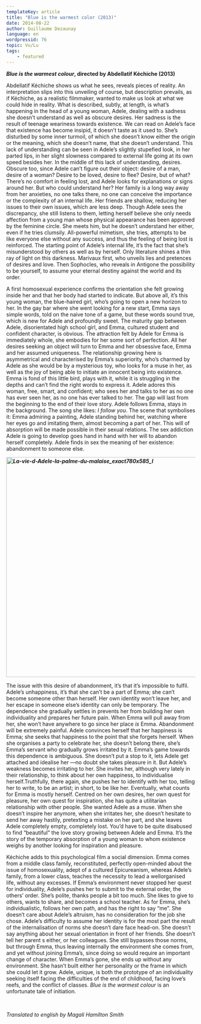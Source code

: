 ```yaml
---
templateKey: article
title: "Blue is the warmest color (2013)"
date: 2014-08-22
author: Guillaume Dezaunay
language: en
wordpressid: 76
topic: Vu/Lu
tags:
    - featured
---
```


<strong><em>Blue is the warmest colour</em></strong><strong>, directed by Abdellatif Kéchiche (2013)</strong>

Abdellatif Kéchiche shows us what he sees, reveals pieces of reality. An interpretation slips into this unveiling of course, but description prevails, as if Kéchiche, as a realistic filmmaker, wanted to make us look at what we could hide in reality. What is described, subtly, at length, is what’s happening in the head of a young woman, Adele, dealing with a sadness she doesn’t understand as well as obscure desires. Her sadness is the result of teenage weariness towards existence. We can read on Adele’s face that existence has become insipid, it doesn’t taste as it used to. She’s disturbed by some inner turmoil, of which she doesn’t know either the origin or the meaning, which she doesn’t name, that she doesn’t understand. This lack of understanding can be seen in Adele’s slightly stupefied look, in her parted lips, in her slight slowness compared to external life going at its own speed besides her. In the middle of this lack of understanding, desires. Obscure too, since Adele can’t figure out their object: desire of a man, desire of a woman? Desire to be loved, desire to flee? Desire, but of what? There’s no comfort in feeling lost, and Adele looks for explanations or signs around her. But who could understand her? Her family is a long way away from her anxieties, no one talks there, no one can conceive the importance or the complexity of an internal life. Her friends are shallow, reducing her issues to their own issues, which are less deep. Though Adele sees the discrepancy, she still listens to them, letting herself believe she only needs affection from a young man whose physical appearance has been approved by the feminine circle. She meets him, but he doesn’t understand her either, even if he tries clumsily. All-powerful mimetism, she tries, attempts to be like everyone else without any success, and thus the feeling of being lost is reinforced. The starting point of Adele’s internal life, it’s the fact that she’s misunderstood by others as well as by herself. Only literature shines a thin ray of light on this darkness. Marivaux first, who unveils lies and pretences of desires and love. Then Sophocles, who reveals in Antigone the possibility to be yourself, to assume your eternal destiny against the world and its order.

A first homosexual experience confirms the orientation she felt growing inside her and that her body had started to indicate. But above all, it’s this young woman, the blue-haired girl, who’s going to open a new horizon to her. In the gay bar where she went looking for a new start, Emma says simple words, told on the naive tone of a game, but these words sound true, which is new for Adele and profoundly sweet. The maturity gap between Adele, disorientated high school girl, and Emma, cultured student and confident character, is obvious. The attraction felt by Adele for Emma is immediately whole, she embodies for her some sort of perfection. All her desires seeking an object will turn to Emma and her obsessive face, Emma and her assumed uniqueness. The relationship growing here is asymmetrical and characterised by Emma’s superiority, who’s charmed by Adele as she would be by a mysterious toy, who looks for a muse in her, as well as the joy of being able to initiate an innocent being into existence. Emma is fond of this little bird, plays with it, while it is struggling in the depths and can’t find the right words to express it. Adele adores this woman, free, smart, and confident; who sees her and talks to her as no one has ever seen her, as no one has ever talked to her. The gap will last from the beginning to the end of their love story. Adele follows Emma, stays in the background. The song she likes: <em>I follow you</em>. The scene that symbolises it: Emma admiring a painting, Adele standing behind her, watching where her eyes go and imitating them, almost becoming a part of her. This will of absorption will be made possible in their sexual relations. The sex addiction Adele is going to develop goes hand in hand with her will to abandon herself completely. Adele finds in sex the meaning of her existence: abandonment to someone else.

<strong><em><a href="http://thelantern.eu/wp-content/uploads/2014/08/La-vie-d-Adele-la-palme-du-malaise_exact780x585_l.jpg"><img class="alignnone size-full wp-image-154" src="http://thelantern.eu/wp-content/uploads/2014/08/La-vie-d-Adele-la-palme-du-malaise_exact780x585_l.jpg" alt="La-vie-d-Adele-la-palme-du-malaise_exact780x585_l" width="780" height="585" /></a></em></strong>

The issue with this desire of abandonment, it’s that it’s impossible to fulfil. Adele’s unhappiness, it’s that she can’t be a part of Emma; she can’t become someone other than herself. Her own identity won’t leave her, and her escape in someone else’s identity can only be temporary. The dependence she gradually settles in prevents her from building her own individuality and prepares her future pain. When Emma will pull away from her, she won’t have anywhere to go since her place <em>is</em> Emma. Abandonment will be extremely painful. Adele convinces herself that her happiness is Emma; she seeks that happiness to the point that she forgets herself. When she organises a party to celebrate her, she doesn’t belong there, she’s Emma’s servant who gradually grows irritated by it. Emma’s game towards this dependence is ambiguous. She doesn’t put a stop to it, lets Adele get attached and idealise her —no doubt she takes pleasure in it. But Adele’s weakness becomes irritating to her. She invites her, although very lately in their relationship, to think about her own happiness, to individualise herself.Truthfully, there again, she pushes her to identify with her too, telling her to write, to be an artist; in short, to be like her. Eventually, what counts for Emma is mostly herself. Centred on her own desires, her own quest for pleasure, her own quest for inspiration, she has quite a utilitarian relationship with other people. She wanted Adele as a muse. When she doesn’t inspire her anymore, when she irritates her, she doesn’t hesitate to send her away hastily, pretexting a mistake on her part, and she leaves Adele completely empty, completely lost. You’d have to be quite disabused to find “beautiful” the love story growing between Adele and Emma. It’s the story of the temporary absorption of a young woman to whom existence weighs by another looking for inspiration and pleasure.

Kéchiche adds to this psychological film a social dimension. Emma comes from a middle class family, reconstituted, perfectly open-minded about the issue of homosexuality, adept of a cultured Epicureanism, whereas Adele’s family, from a lower class, teaches the necessity to lead a wellorganised life, without any excesses. If Emma’s environment never stopped her quest for individuality, Adele’s pushes her to submit to the external order, the others’ order. She’s polite, thanks people a bit too much. She likes to give to others, wants to share, and becomes a school teacher. As for Emma, she’s individualistic, follows her own path, and has the right to say “me”. She doesn’t care about Adele’s altruism, has no consideration for the job she chose. Adele’s difficulty to assume her identity is for the most part the result of the internalisation of norms she doesn’t dare face head-on. She doesn’t say anything about her sexual orientation in front of her friends. She doesn’t tell her parent s either, or her colleagues. She still bypasses those norms, but through Emma, thus leaving internally the environment she comes from, and yet without joining Emma’s, since doing so would require an important change of character. When Emma’s gone, she ends up without any environment. She hasn’t built either her personality or the frame in which she could let it grow. Adele, unique, is both the prototype of an individuality seeking itself facing the difficulties of the end of childhood, facing love’s reefs, and the conflict of classes. <em>Blue is the warmest colour</em> is an unfortunate tale of initiation.

&nbsp;

<em>Translated to english by Magali Hamilton Smith</em>
